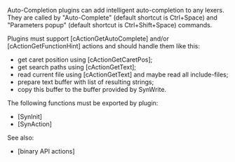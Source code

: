 Auto-Completion plugins can add intelligent auto-completion to any lexers. They are called by "Auto-Complete" (default shortcut is Ctrl+Space) and "Parameters popup" (default shortcut is Ctrl+Shift+Space) commands.

Plugins must support [cActionGetAutoComplete] and/or [cActionGetFunctionHint] actions and should handle them like this:

- get caret position using [cActionGetCaretPos];
- get search paths using [cActionGetText];
- read current file using [cActionGetText] and maybe read all include-files;
- prepare text buffer with list of resulting strings;
- copy this buffer to the buffer provided by SynWrite.

The following functions must be exported by plugin:

- [SynInit]
- [SynAction]

See also:

- [binary API actions]
